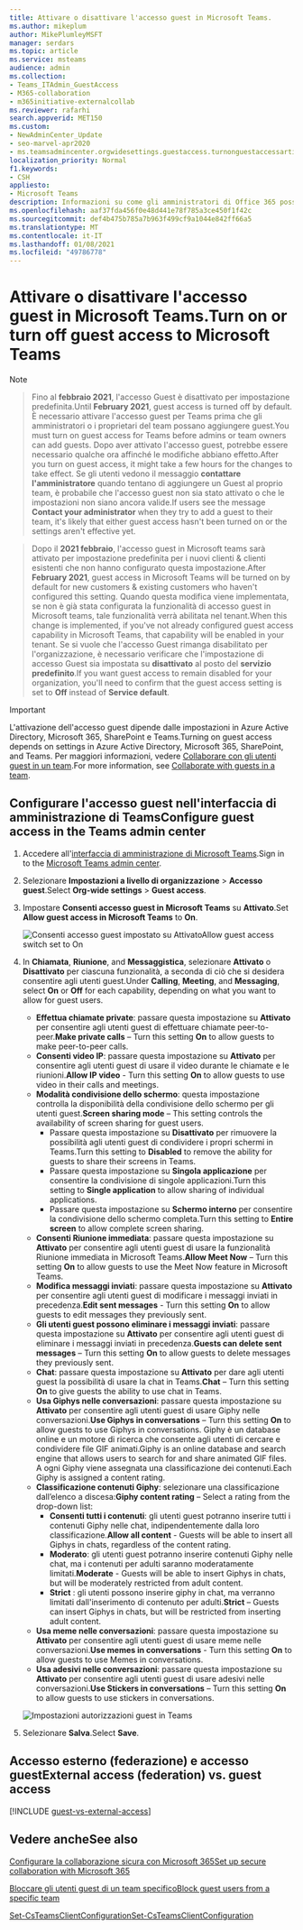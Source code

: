 ```yaml
---
title: Attivare o disattivare l'accesso guest in Microsoft Teams.
ms.author: mikeplum
author: MikePlumleyMSFT
manager: serdars
ms.topic: article
ms.service: msteams
audience: admin
ms.collection:
- Teams_ITAdmin_GuestAccess
- M365-collaboration
- m365initiative-externalcollab
ms.reviewer: rafarhi
search.appverid: MET150
ms.custom:
- NewAdminCenter_Update
- seo-marvel-apr2020
- ms.teamsadmincenter.orgwidesettings.guestaccess.turnonguestaccessarticle
localization_priority: Normal
f1.keywords:
- CSH
appliesto:
- Microsoft Teams
description: Informazioni su come gli amministratori di Office 365 possono attivare o disattivare la funzionalità di accesso guest in Microsoft Teams.
ms.openlocfilehash: aaf37fda456f0e48d441e78f785a3ce450f1f42c
ms.sourcegitcommit: def4b475b785a7b963f499cf9a1044e842ff66a5
ms.translationtype: MT
ms.contentlocale: it-IT
ms.lasthandoff: 01/08/2021
ms.locfileid: "49786778"
---
```

# <a name="turn-on-or-turn-off-guest-access-to-microsoft-teams"></a><span data-ttu-id="b73eb-103">Attivare o disattivare l'accesso guest in Microsoft Teams.</span><span class="sxs-lookup"><span data-stu-id="b73eb-103">Turn on or turn off guest access to Microsoft Teams</span></span>

> [!Note]

> <span data-ttu-id="b73eb-104">Fino al **febbraio 2021**, l'accesso Guest è disattivato per impostazione predefinita.</span><span class="sxs-lookup"><span data-stu-id="b73eb-104">Until **February 2021**, guest access is turned off by default.</span></span> <span data-ttu-id="b73eb-105">È necessario attivare l'accesso guest per Teams prima che gli amministratori o i proprietari del team possano aggiungere guest.</span><span class="sxs-lookup"><span data-stu-id="b73eb-105">You must turn on guest access for Teams before admins or team owners can add guests.</span></span> <span data-ttu-id="b73eb-106">Dopo aver attivato l'accesso guest, potrebbe essere necessario qualche ora affinché le modifiche abbiano effetto.</span><span class="sxs-lookup"><span data-stu-id="b73eb-106">After you turn on guest access, it might take a few hours for the changes to take effect.</span></span> <span data-ttu-id="b73eb-107">Se gli utenti vedono il messaggio **contattare l'amministratore** quando tentano di aggiungere un Guest al proprio team, è probabile che l'accesso guest non sia stato attivato o che le impostazioni non siano ancora valide.</span><span class="sxs-lookup"><span data-stu-id="b73eb-107">If users see the message **Contact your administrator** when they try to add a guest to their team, it's likely that either guest access hasn't been turned on or the settings aren't effective yet.</span></span> 

> <span data-ttu-id="b73eb-108">Dopo il **2021 febbraio**, l'accesso guest in Microsoft teams sarà attivato per impostazione predefinita per i nuovi clienti & clienti esistenti che non hanno configurato questa impostazione.</span><span class="sxs-lookup"><span data-stu-id="b73eb-108">After **February 2021**, guest access in Microsoft Teams will be turned on by default for new customers & existing customers who haven't configured this setting.</span></span> <span data-ttu-id="b73eb-109">Quando questa modifica viene implementata, se non è già stata configurata la funzionalità di accesso guest in Microsoft teams, tale funzionalità verrà abilitata nel tenant.</span><span class="sxs-lookup"><span data-stu-id="b73eb-109">When this change is implemented, if you've not already configured guest access capability in Microsoft Teams, that capability will be enabled in your tenant.</span></span> <span data-ttu-id="b73eb-110">Se si vuole che l'accesso Guest rimanga disabilitato per l'organizzazione, è necessario verificare che l'impostazione di accesso Guest sia impostata su **disattivato** al posto del **servizio predefinito**.</span><span class="sxs-lookup"><span data-stu-id="b73eb-110">If you want guest access to remain disabled for your organization, you'll need to confirm that the guest access setting is set to **Off** instead of **Service default**.</span></span>

> [!IMPORTANT]
> <span data-ttu-id="b73eb-111">L'attivazione dell'accesso guest dipende dalle impostazioni in Azure Active Directory, Microsoft 365, SharePoint e Teams.</span><span class="sxs-lookup"><span data-stu-id="b73eb-111">Turning on guest access depends on settings in Azure Active Directory, Microsoft 365, SharePoint, and Teams.</span></span> <span data-ttu-id="b73eb-112">Per maggiori informazioni, vedere [Collaborare con gli utenti guest in un team](https://docs.microsoft.com/microsoft-365/solutions/collaborate-as-team).</span><span class="sxs-lookup"><span data-stu-id="b73eb-112">For more information, see [Collaborate with guests in a team](https://docs.microsoft.com/microsoft-365/solutions/collaborate-as-team).</span></span>

## <a name="configure-guest-access-in-the-teams-admin-center"></a><span data-ttu-id="b73eb-113">Configurare l'accesso guest nell'interfaccia di amministrazione di Teams</span><span class="sxs-lookup"><span data-stu-id="b73eb-113">Configure guest access in the Teams admin center</span></span>

1. <span data-ttu-id="b73eb-114">Accedere all'[interfaccia di amministrazione di Microsoft Teams](https://admin.teams.microsoft.com/).</span><span class="sxs-lookup"><span data-stu-id="b73eb-114">Sign in to the [Microsoft Teams admin center](https://admin.teams.microsoft.com/).</span></span>

2. <span data-ttu-id="b73eb-115">Selezionare **Impostazioni a livello di organizzazione** > **Accesso guest**.</span><span class="sxs-lookup"><span data-stu-id="b73eb-115">Select **Org-wide settings** > **Guest access**.</span></span>

3. <span data-ttu-id="b73eb-116">Impostare **Consenti accesso guest in Microsoft Teams** su **Attivato**.</span><span class="sxs-lookup"><span data-stu-id="b73eb-116">Set **Allow guest access in Microsoft Teams** to **On**.</span></span>

    ![<span data-ttu-id="b73eb-117">Consenti accesso guest impostato su Attivato</span><span class="sxs-lookup"><span data-stu-id="b73eb-117">Allow guest access switch set to On</span></span> ](media/set-up-guests-image1.png)

4. <span data-ttu-id="b73eb-118">In **Chiamata**, **Riunione**, and **Messaggistica**, selezionare **Attivato** o **Disattivato** per ciascuna funzionalità, a seconda di ciò che si desidera consentire agli utenti guest.</span><span class="sxs-lookup"><span data-stu-id="b73eb-118">Under **Calling**, **Meeting**, and **Messaging**, select **On** or **Off** for each capability, depending on what you want to allow for guest users.</span></span>

      - <span data-ttu-id="b73eb-119">**Effettua chiamate private**: passare questa impostazione su **Attivato** per consentire agli utenti guest di effettuare chiamate peer-to-peer.</span><span class="sxs-lookup"><span data-stu-id="b73eb-119">**Make private calls** – Turn this setting **On** to allow guests to make peer-to-peer calls.</span></span>
      - <span data-ttu-id="b73eb-120">**Consenti video IP**: passare questa impostazione su **Attivato** per consentire agli utenti guest di usare il video durante le chiamate e le riunioni.</span><span class="sxs-lookup"><span data-stu-id="b73eb-120">**Allow IP video** - Turn this setting **On** to allow guests to use video in their calls and meetings.</span></span>
      - <span data-ttu-id="b73eb-121">**Modalità condivisione dello schermo**: questa impostazione controlla la disponibilità della condivisione dello schermo per gli utenti guest.</span><span class="sxs-lookup"><span data-stu-id="b73eb-121">**Screen sharing mode** – This setting controls the availability of screen sharing for guest users.</span></span>
          - <span data-ttu-id="b73eb-122">Passare questa impostazione su **Disattivato** per rimuovere la possibilità agli utenti guest di condividere i propri schermi in Teams.</span><span class="sxs-lookup"><span data-stu-id="b73eb-122">Turn this setting to **Disabled** to remove the ability for guests to share their screens in Teams.</span></span>
          - <span data-ttu-id="b73eb-123">Passare questa impostazione su **Singola applicazione** per consentire la condivisione di singole applicazioni.</span><span class="sxs-lookup"><span data-stu-id="b73eb-123">Turn this setting to **Single application** to allow sharing of individual applications.</span></span>
          - <span data-ttu-id="b73eb-124">Passare questa impostazione su **Schermo interno** per consentire la condivisione dello schermo completa.</span><span class="sxs-lookup"><span data-stu-id="b73eb-124">Turn this setting to **Entire screen** to allow complete screen sharing.</span></span>
      - <span data-ttu-id="b73eb-125">**Consenti Riunione immediata**: passare questa impostazione su **Attivato** per consentire agli utenti guest di usare la funzionalità Riunione immediata in Microsoft Teams.</span><span class="sxs-lookup"><span data-stu-id="b73eb-125">**Allow Meet Now** – Turn this setting **On** to allow guests to use the Meet Now feature in Microsoft Teams.</span></span>
      - <span data-ttu-id="b73eb-126">**Modifica messaggi inviati**: passare questa impostazione su **Attivato** per consentire agli utenti guest di modificare i messaggi inviati in precedenza.</span><span class="sxs-lookup"><span data-stu-id="b73eb-126">**Edit sent messages** - Turn this setting **On** to allow guests to edit messages they previously sent.</span></span>
      - <span data-ttu-id="b73eb-127">**Gli utenti guest possono eliminare i messaggi inviati**: passare questa impostazione su **Attivato** per consentire agli utenti guest di eliminare i messaggi inviati in precedenza.</span><span class="sxs-lookup"><span data-stu-id="b73eb-127">**Guests can delete sent messages** – Turn this setting **On** to allow guests to delete messages they previously sent.</span></span>
      - <span data-ttu-id="b73eb-128">**Chat**: passare questa impostazione su **Attivato** per dare agli utenti guest la possibilità di usare la chat in Teams.</span><span class="sxs-lookup"><span data-stu-id="b73eb-128">**Chat** – Turn this setting **On** to give guests the ability to use chat in Teams.</span></span>
      - <span data-ttu-id="b73eb-129">**Usa Giphys nelle conversazioni**: passare questa impostazione su **Attivato** per consentire agli utenti guest di usare Giphy nelle conversazioni.</span><span class="sxs-lookup"><span data-stu-id="b73eb-129">**Use Giphys in conversations** – Turn this setting **On** to allow guests to use Giphys in conversations.</span></span> <span data-ttu-id="b73eb-130">Giphy è un database online e un motore di ricerca che consente agli utenti di cercare e condividere file GIF animati.</span><span class="sxs-lookup"><span data-stu-id="b73eb-130">Giphy is an online database and search engine that allows users to search for and share animated GIF files.</span></span> <span data-ttu-id="b73eb-131">A ogni Giphy viene assegnata una classificazione dei contenuti.</span><span class="sxs-lookup"><span data-stu-id="b73eb-131">Each Giphy is assigned a content rating.</span></span>
      - <span data-ttu-id="b73eb-132">**Classificazione contenuti Giphy**: selezionare una classificazione dall’elenco a discesa:</span><span class="sxs-lookup"><span data-stu-id="b73eb-132">**Giphy content rating** –  Select a rating from the drop-down list:</span></span>
          - <span data-ttu-id="b73eb-133">**Consenti tutti i contenuti**: gli utenti guest potranno inserire tutti i contenuti Giphy nelle chat, indipendentemente dalla loro classificazione.</span><span class="sxs-lookup"><span data-stu-id="b73eb-133">**Allow all content** - Guests will be able to insert all Giphys in chats, regardless of the content rating.</span></span>
          - <span data-ttu-id="b73eb-134">**Moderato**: gli utenti guest potranno inserire contenuti Giphy nelle chat, ma i contenuti per adulti saranno moderatamente limitati.</span><span class="sxs-lookup"><span data-stu-id="b73eb-134">**Moderate** - Guests will be able to insert Giphys in chats, but will be moderately restricted from adult content.</span></span>
          - <span data-ttu-id="b73eb-135">**Strict** : gli utenti possono inserire giphy in chat, ma verranno limitati dall'inserimento di contenuto per adulti.</span><span class="sxs-lookup"><span data-stu-id="b73eb-135">**Strict** – Guests can insert Giphys in chats, but will be restricted from inserting adult content.</span></span>
      - <span data-ttu-id="b73eb-136">**Usa meme nelle conversazioni**: passare questa impostazione su **Attivato** per consentire agli utenti guest di usare meme nelle conversazioni.</span><span class="sxs-lookup"><span data-stu-id="b73eb-136">**Use memes in conversations** - Turn this setting **On** to allow guests to use Memes in conversations.</span></span>
      - <span data-ttu-id="b73eb-137">**Usa adesivi nelle conversazioni**: passare questa impostazione su **Attivato** per consentire agli utenti guest di usare adesivi nelle conversazioni.</span><span class="sxs-lookup"><span data-stu-id="b73eb-137">**Use Stickers in conversations** – Turn this setting **On** to allow guests to use stickers in conversations.</span></span>

    ![Impostazioni autorizzazioni guest in Teams](media/manage-guest-access-image1.png)

5. <span data-ttu-id="b73eb-139">Selezionare **Salva**.</span><span class="sxs-lookup"><span data-stu-id="b73eb-139">Select **Save**.</span></span>

## <a name="external-access-federation-vs-guest-access"></a><span data-ttu-id="b73eb-140">Accesso esterno (federazione) e accesso guest</span><span class="sxs-lookup"><span data-stu-id="b73eb-140">External access (federation) vs. guest access</span></span>

[!INCLUDE [guest-vs-external-access](includes/guest-vs-external-access.md)]

## <a name="see-also"></a><span data-ttu-id="b73eb-141">Vedere anche</span><span class="sxs-lookup"><span data-stu-id="b73eb-141">See also</span></span>

[<span data-ttu-id="b73eb-142">Configurare la collaborazione sicura con Microsoft 365</span><span class="sxs-lookup"><span data-stu-id="b73eb-142">Set up secure collaboration with Microsoft 365</span></span>](https://docs.microsoft.com/microsoft-365/solutions/setup-secure-collaboration-with-teams)

[<span data-ttu-id="b73eb-143">Bloccare gli utenti guest di un team specifico</span><span class="sxs-lookup"><span data-stu-id="b73eb-143">Block guest users from a specific team</span></span>](https://docs.microsoft.com/microsoft-365/solutions/per-group-guest-access)

[<span data-ttu-id="b73eb-144">Set-CsTeamsClientConfiguration</span><span class="sxs-lookup"><span data-stu-id="b73eb-144">Set-CsTeamsClientConfiguration</span></span>](https://docs.microsoft.com/powershell/module/skype/set-csteamsclientconfiguration)
